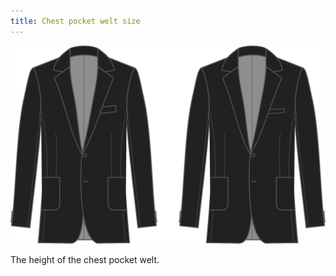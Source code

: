 ```yaml
---
title: Chest pocket welt size
---
```


![Chest pocket welt size](chestpocketweltsize.svg)

The height of the chest pocket welt.